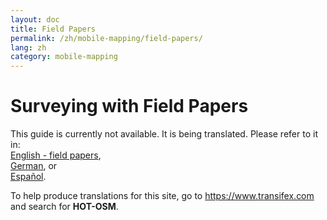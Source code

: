 ```yaml
---
layout: doc
title: Field Papers
permalink: /zh/mobile-mapping/field-papers/
lang: zh
category: mobile-mapping
---
```


Surveying with Field Papers
=============================

This guide is currently not available. It is being translated. Please refer to it in:  
[English - field papers](/en/mobile-mapping/field-papers/),  
[German](/de/mobile-mapping/field-papers/), or  
[Español](/es/mobile-mapping/field-papers/).  

To help produce translations for this site, go to <https://www.transifex.com> and search for **HOT-OSM**.  
